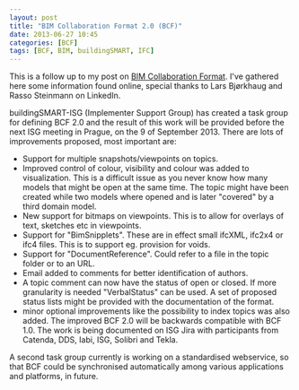 ```yaml
---
layout: post
title: "BIM Collaboration Format 2.0 (BCF)"
date: 2013-06-27 10:45
categories: [BCF]
tags: [BCF, BIM, buildingSMART, IFC]
---
```

This is a follow up to my post on [BIM Collaboration Format](http://localhost/matteocominetti/bim-collaboration-format/). I've gathered here some information found online, special thanks to Lars Bjørkhaug and Rasso Steinmann on LinkedIn.

buildingSMART-ISG (Implementer Support Group) has created a task group for defining BCF 2.0 and the result of this work will be provided before the next ISG meeting in Prague, on the 9 of September 2013. There are lots of improvements proposed, most important are:

*   Support for multiple snapshots/viewpoints on topics.
*   Improved control of colour, visibility and colour was added to visualization. This is a difficult issue as you never know how many models that might be open at the same time. The topic might have been created while two models where opened and is later "covered" by a third domain model.
*   New support for bitmaps on viewpoints. This is to allow for overlays of text, sketches etc in viewpoints.
*   Support for "BimSnipplets". These are in effect small ifcXML, ifc2x4 or ifc4 files. This is to support eg. provision for voids.
*   Support for "DocumentReference". Could refer to a file in the topic folder or to an URL.
*   Email added to comments for better identification of authors.
*   A topic comment can now have the status of open or closed. If more granularity is needed "VerbalStatus" can be used. A set of proposed status lists might be provided with the documentation of the format.
*   minor optional improvements like the possibility to index topics was also added.
The improved BCF 2.0 will be backwards compatible with BCF 1.0. The work is being documented on ISG Jira with participants from Catenda, DDS, Iabi, ISG, Solibri and Tekla.

A second task group currently is working on a standardised webservice, so that BCF could be synchronised automatically among various applications and platforms, in future.
